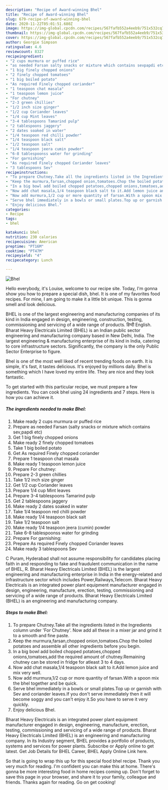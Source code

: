 ```yaml
---
description: "Recipe of Award-winning Bhel"
title: "Recipe of Award-winning Bhel"
slug: 679-recipe-of-award-winning-bhel
date: 2020-11-22T05:01:51.680Z
image: https://img-global.cpcdn.com/recipes/567fafb552a4eeb9/751x532cq70/bhel-recipe-main-photo.jpg
thumbnail: https://img-global.cpcdn.com/recipes/567fafb552a4eeb9/751x532cq70/bhel-recipe-main-photo.jpg
cover: https://img-global.cpcdn.com/recipes/567fafb552a4eeb9/751x532cq70/bhel-recipe-main-photo.jpg
author: Georgie Simpson
ratingvalue: 4.6
reviewcount: 8327
recipeingredient:
- "2 cups murmura or puffed rice"
- "as needed Farsan salty snacks or mixture which contains sevpapdi etc"
- "1 big finely chopped onions"
- "2 finely chopped tomatoes"
- "1 big boiled potato"
- "As required Finely chopped coriander"
- "1 teaspoon chat masala"
- "1 teaspoon lemon juice"
- "For chutney"
- "2-3 green chillies"
- "1/2 inch size ginger"
- "1/2 cup Coriander leaves"
- "1/4 cup Mint leaves"
- "3-4 tablespoons Tamarind pulp"
- "2 tablespoons jaggery"
- "2 dates soaked in water"
- "1/4 teaspoon red chilli powder"
- "1/4 teaspoon black salt"
- "1/2 teaspoon salt"
- "1/4 teaspoon jeera cumin powder"
- "6-8 tablespoonss water for grinding"
- "For garnishing"
- "As required Finely chopped Coriander leaves"
- "3 tablespoons Sev"
recipeinstructions:
- "To prepare Chutney.Take all the ingredients listed in the Ingredients column under &#39;For Chutney&#39;. Now add all these in a mixer jar and grind it to a smooth and fine paste."
- "Keep the murmura,farsan,chopped onion,tomatoes.Chop the boiled potatoes and assemble all other ingredients before you begin."
- "In a big bowl add boiled chopped potatoes,chopped onions,tomatoes,add the required amount of chutney.Remaining chutney can be stored in fridge for atleast 3 to 4 days."
- "Now add chat masala,1/4 teaspoon black salt to it.Add lemon juice and mix very well."
- "Now add murmura,1/2 cup or more quantity of farsan.With a spoon mix the bhel together and be quick."
- "Serve bhel immediately in a bowls or small plates.Top up or garnish with Sev and coriander leaves.If you don&#39;t serve immediately then it will become soggy and you can&#39;t enjoy it.So you have to serve it very quickly."
- "Enjoy delicious Bhel."
categories:
- Recipe
tags:
- bhel

katakunci: bhel 
nutrition: 230 calories
recipecuisine: American
preptime: "PT16M"
cooktime: "PT47M"
recipeyield: "4"
recipecategory: Lunch

---
```



![Bhel](https://img-global.cpcdn.com/recipes/567fafb552a4eeb9/751x532cq70/bhel-recipe-main-photo.jpg)

Hello everybody, it's Louise, welcome to our recipe site. Today, I'm gonna show you how to prepare a special dish, bhel. It is one of my favorites food recipes. For mine, I am going to make it a little bit unique. This is gonna smell and look delicious.

BHEL is one of the largest engineering and manufacturing companies of its kind in India engaged in design, engineering, construction, testing, commissioning and servicing of a wide range of products. हिन्दी English. Bharat Heavy Electricals Limited (BHEL) is an Indian public sector engineering and manufacturing company based in New Delhi, India. The largest engineering &amp; manufacturing enterprise of its kind in India, catering to core infrastructure sectors. Significantly, the company is the only Public Sector Enterprise to figure.

Bhel is one of the most well liked of recent trending foods on earth. It is simple, it's fast, it tastes delicious. It's enjoyed by millions daily. Bhel is something which I have loved my entire life. They are nice and they look fantastic.


To get started with this particular recipe, we must prepare a few ingredients. You can cook bhel using 24 ingredients and 7 steps. Here is how you can achieve it.

<!--inarticleads1-->

##### The ingredients needed to make Bhel:

1. Make ready 2 cups murmura or puffed rice
1. Prepare as needed Farsan (salty snacks or mixture which contains sev,papdi etc)
1. Get 1 big finely chopped onions
1. Make ready 2 finely chopped tomatoes
1. Take 1 big boiled potato
1. Get As required Finely chopped coriander
1. Prepare 1 teaspoon chat masala
1. Make ready 1 teaspoon lemon juice
1. Prepare For chutney:
1. Prepare 2-3 green chillies
1. Take 1/2 inch size ginger
1. Get 1/2 cup Coriander leaves
1. Prepare 1/4 cup Mint leaves
1. Prepare 3-4 tablespoons Tamarind pulp
1. Get 2 tablespoons jaggery
1. Make ready 2 dates soaked in water
1. Take 1/4 teaspoon red chilli powder
1. Make ready 1/4 teaspoon black salt
1. Take 1/2 teaspoon salt
1. Make ready 1/4 teaspoon jeera (cumin) powder
1. Take 6-8 tablespoonss water for grinding
1. Prepare For garnishing:
1. Prepare As required Finely chopped Coriander leaves
1. Make ready 3 tablespoons Sev


C Puram, Hyderabad shall not assume responsibility for candidates placing faith in and responding to fake and fraudulent communication in the name of BHEL, R. Bharat Heavy Electricals Limited (BHEL) is the largest engineering and manufacturing enterprise in India in the energy-related and infrastructure sector which includes Power,Railways,Telecom. Bharat Heavy Electricals is an integrated power plant equipment manufacturer engaged in design, engineering, manufacture, erection, testing, commissioning and servicing of a wide range of products. Bharat Heavy Electricals Limited (BHEL) is an engineering and manufacturing company. 

<!--inarticleads2-->

##### Steps to make Bhel:

1. To prepare Chutney.Take all the ingredients listed in the Ingredients column under &#39;For Chutney&#39;. Now add all these in a mixer jar and grind it to a smooth and fine paste.
1. Keep the murmura,farsan,chopped onion,tomatoes.Chop the boiled potatoes and assemble all other ingredients before you begin.
1. In a big bowl add boiled chopped potatoes,chopped onions,tomatoes,add the required amount of chutney.Remaining chutney can be stored in fridge for atleast 3 to 4 days.
1. Now add chat masala,1/4 teaspoon black salt to it.Add lemon juice and mix very well.
1. Now add murmura,1/2 cup or more quantity of farsan.With a spoon mix the bhel together and be quick.
1. Serve bhel immediately in a bowls or small plates.Top up or garnish with Sev and coriander leaves.If you don&#39;t serve immediately then it will become soggy and you can&#39;t enjoy it.So you have to serve it very quickly.
1. Enjoy delicious Bhel.


Bharat Heavy Electricals is an integrated power plant equipment manufacturer engaged in design, engineering, manufacture, erection, testing, commissioning and servicing of a wide range of products. Bharat Heavy Electricals Limited (BHEL) is an engineering and manufacturing company. In its Industry segment, BHEL provides a portfolio of products, systems and services for power plants. Subscribe or Apply online to get latest. Get Job Details for BHEL Career, BHEL Apply Online Link here. 

So that is going to wrap this up for this special food bhel recipe. Thank you very much for reading. I'm confident you can make this at home. There's gonna be more interesting food in home recipes coming up. Don't forget to save this page in your browser, and share it to your family, colleague and friends. Thanks again for reading. Go on get cooking!
